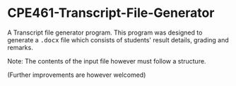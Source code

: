 # CPE461-Transcript-File-Generator
A Transcript file generator program.
This program was designed to generate a <kbd>.docx</kbd> file which consists of students' result details, grading and remarks.

Note: The contents of the input file however must follow a structure. 


(Further improvements are however welcomed)
